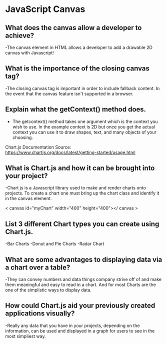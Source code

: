 # JavaScript Canvas

## What does the canvas allow a developer to achieve? 

-The canvas element in HTML allows a developer to add a drawable 2D canvas with Javascript!

## What is the importance of the closing canvas tag? 

-The closing canvas tag is important in order to include fallback content. In the event that the canvas feature isn't supported in a browser.

## Explain what the getContext() method does.

- The getcontext() method takes one argument which is the context you wish to use. In the example context is 2D but once you get the actual context you can use it to draw shapes, text, and many objects of your choosing.


Chart.js Documentation
Source: https://www.chartjs.org/docs/latest/getting-started/usage.html

## What is Chart.js and how it can be brought into your project? 

-Chart js is a Javascript library used to make and render charts onto projects. To create a chart one must bring up the chart class and identify it in the canvas element.

<  canvas id="myChart" width="400" height="400"></  canvas  >

## List 3 different Chart types you can create using Chart.js.

-Bar Charts
-Donut and Pie Charts
-Radar Chart

## What are some advantages to displaying data via a chart over a table? 

-They can convey numbers and data things company strive off of and make them meaningful and easy to read in a chart. And for most Charts are the one of the simplistic ways to display data.

## How could Chart.js aid your previously created applications visually?

-Really any data that you have in your projects, depending on the information, can be used and displayed in a graph for users to see in the most simpliest way. 
